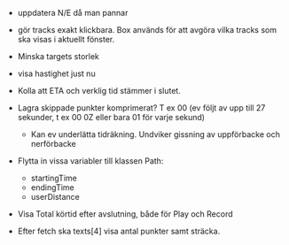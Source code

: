 * uppdatera N/E då man pannar
* gör tracks exakt klickbara. Box används för att avgöra vilka tracks som ska visas i aktuellt fönster.
* Minska targets storlek
* visa hastighet just nu
* Kolla att ETA och verklig tid stämmer i slutet.

* Lagra skippade punkter komprimerat? T ex 00 (ev följt av upp till 27 sekunder, t ex 00 0Z eller bara 01 för varje sekund)
	* Kan ev underlätta tidräkning. Undviker gissning av uppförbacke och nerförbacke

* Flytta in vissa variabler till klassen Path:
	* startingTime
	* endingTime
	* userDistance

* Visa Total körtid efter avslutning, både för Play och Record

* Efter fetch ska texts[4] visa antal punkter samt sträcka.
